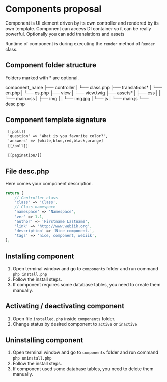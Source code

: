 # Components proposal
Component is UI element driven by its own controller and rendered by its own template. Component can access DI container so it can be really powerful. Optionally you can add translations and assets 

Runtime of component is during executing the `render` method of `Render` class.

## Component folder structure
Folders marked with * are optional.

component_name
├── controller
|   └── class.php
├── translations*
|   └── en.php
|   └── cs.php
├── view
|   └── view.twig
├── assets*
|   ├── css
|   |   └── main.css
|   ├── img
|   |   └── img.jpg
|   └── js
|       └── main.js
└── desc.php

## Component template signature
```html
 [[poll]]
 'question' => 'What is you favorite color?',
 'answers' => [white,blue,red,black,orange]
 [[/poll]]
 
 [[pagination/]] 
```
 
## File desc.php
Here comes your component description.
```php
return [
    // Controller class
    'class' => 'Class',
    // Class namespace
    'namespace' => 'Namespace',
    'ver' => 1.1,
    'author' => 'Firstname Lastname',
    'link' => 'http://www.webiik.org',
    'description' => 'Nice component.',
    'tags' => 'nice, component, webiik',
];
```

## Installing component
1. Open terminal window and go to `components` folder and run command `php install.php`
2. Follow the install steps.
3. If component requires some database tables, you need to create them manually.

## Activating / deactivating component
1. Open file `installed.php` inside `components` folder.
2. Change status by desired component to `active` or `inactive`

## Uninstalling component
1. Open terminal window and go to `components` folder and run command `php uninstall.php`
2. Follow the install steps.
3. If component used some database tables, you need to delete them manually.
